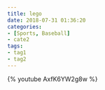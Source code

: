 ```yaml
---
title: lego
date: 2018-07-31 01:36:20
categories:
- [Sports, Baseball]
- cate2
tags:
- tag1
- tag2
---
```


{% youtube AxfK6YW2g8w %}
